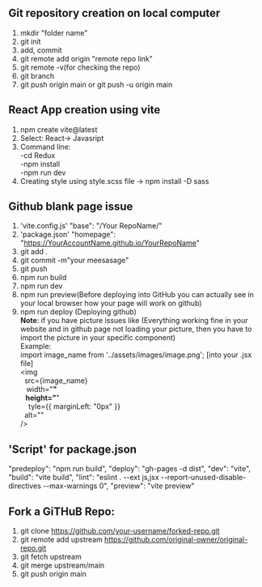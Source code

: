 
## Git repository creation on local computer 
1. mkdir "folder name" <br>
2. git init <br>
3. add, commit<br>
4. git remote add origin "remote repo link"<br>
5. git remote -v(for checking the repo)<br>
6. git branch<br>
7. git push origin main or git push -u origin main
   
## React App creation using vite
1. npm create  vite@latest
2. Select: React-> Javasript
3. Command line:<br>-cd Redux
  <br>-npm install
  <br>-npm run dev <br>
4.  Creating style using style.scss file -> npm install -D sass
## Github blank page issue
1.  'vite.config.js' "base": "/Your RepoName/"
2.  'package.json' "homepage": "https://YourAccountName.github.io/YourRepoName"
3.  git add .
4.  git commit -m"your meesasage"
5.  git push
6.  npm run build
7.  npm run dev
8.  npm run preview(Before deploying into GitHub you can actually see in your local browser how your page will work on github)
9.  npm run deploy (Deploying github)<br> 
<b>Note</b>: if you have picture issues like (Everything working fine in your website and in github page not loading your picture, then you have to import the picture in your specific component) <br>
    Example:
       <br>import image_name from '../assets/images/image.png'; [into your .jsx file]
          <br><img
                 <br>&nbsp;&nbsp;src={image_name}
                 <br>&nbsp;&nbsp; width="__"
                 <br>&nbsp;&nbsp; height="__"
                 <br>&nbsp; &nbsp; tyle={{ marginLeft: "0px" }}
                 <br>&nbsp;&nbsp;alt=""
          <br> />
## 'Script' for package.json
"predeploy": "npm run build",
    "deploy": "gh-pages -d dist",
    "dev": "vite",
    "build": "vite build",
    "lint": "eslint . --ext js,jsx --report-unused-disable-directives --max-warnings 0",
    "preview": "vite preview"
## Fork a GiTHuB Repo:
1. git clone https://github.com/your-username/forked-repo.git
2. git remote add upstream https://github.com/original-owner/original-repo.git
3. git fetch upstream
4. git merge upstream/main
5. git push origin main
